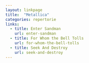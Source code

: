 ```yaml
---
layout: linkpage
title:  "Metallica"
categories: repertorie
links:
  - title: Enter Sandman
    url: enter-sandman
  - title: For Whom the Bell Tolls
    url: for-whom-the-bell-tolls
  - title: Seek And Destroy
    url: seek-and-destroy
---
```

